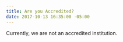 ```yaml
---
title: Are you Accredited?
date: 2017-10-13 16:35:00 -05:00
---
```


Currently, we are not an accredited institution.
